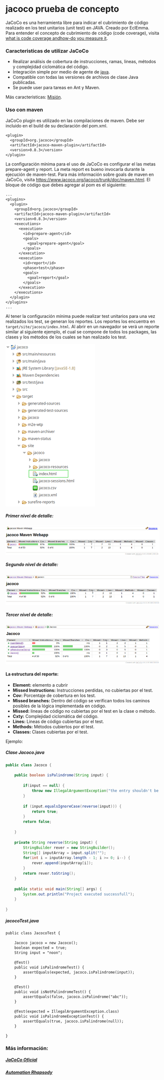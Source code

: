 # jacoco prueba de concepto

JaCoCo es una herramienta libre para indicar el cubrimiento de código realizado en los test unitarios (unit test) en JAVA. Creado por EclEmma. Para entender el concepto de cubrimiento de código (code coverage), visita <a href="https://stackoverflow.com/questions/195008/what-is-code-coverage-and-how-do-you-measure-it">what is code coverage andhow-do you measure it</a>.

### Caracteristicas de utilizar JaCoCo
- Realizar análisis de cobertura de instrucciones, ramas, lineas, métodos y complejidad ciclomática del código.
- Integración simple por medio de agente de <a href="https://www.jacoco.org/jacoco/trunk/doc/agent.html">java</a>.
- Compatible con todas las versiones de archivos de clase Java publicadas.
- Se puede user para tareas en Ant y Maven.

Más caracteristicas: <a href="https://www.jacoco.org/jacoco/trunk/doc/mission.html">Misión</a>.

### Uso con maven

JaCoCo plugin es utilizado en las compilaciones de maven. Debe ser incluido en el build de su declaración del pom.xml.

```
<plugin>
  <groupId>org.jacoco</groupId>
  <artifactId>jacoco-maven-plugin</artifactId>
  <version>0.8.3</version>
</plugin>
```

La configuración mínima para el uso de JaCoCo es configurar el las metas prepare-agent y report. La meta report es bueno invocarla durante la ejecución de maven-test. Para más información sobre goals de maven en JaCoCo, visita https://www.jacoco.org/jacoco/trunk/doc/maven.html. El bloque de código que debes agregar al pom es el siguiente:

```
...
<plugins>
  <plugin>
    <groupId>org.jacoco</groupId>
    <artifactId>jacoco-maven-plugin</artifactId>
    <version>0.8.3</version>
    <executions>
      <execution>
        <id>prepare-agent</id>
        <goals>
          <goal>prepare-agent</goal>
        </goals>
      </execution>
      <execution>
        <id>report</id>
        <phase>test</phase>
        <goals>
          <goal>report</goal>
        </goals>
      </execution>
    </executions>
  </plugin>
</plugins>
...
```

Al tener la configuración mínima puede realizar test unitarios para una vez realizados los test, se generan los reportes. Los reportes los encuentra en `target/site/jacoco/index.html`. Al abrir en un navegador se verá un reporte similar al siguiente ejemplo, el cual se compone de todos los packages, las clases y los métodos de los cuales se han realizado los test. 

![](jacoco5.png)

##### Primer nivel de detalle:
![](jacoco1.png)

##### Segundo nivel de detalle:
![](jacoco2.png)

##### Tercer nivel de detalle:
![](jacoco3.png)


#### La estructura del reporte:
- <b>Element:</b> elemento a cubrir
- <b>Missed Instructions:</b> Instrucciones perdidas, no cubiertas por el test.
- <b>Cov:</b> Porcentaje de cobertura en los test.
- <b>Missed branches:</b> Dentro del código se verifican todos los caminos posibles de la lógica implementada en código.
- <b>Missed:</b> lineas de código no cubiertas por el test en la clase o método.
- <b>Cxty:</b> Complejidad ciclomática del código.
- <b>Lines:</b> Lineas de código cubiertas por el test.
- <b>Methods:</b> Métodos cubiertos por el test.
- <b>Classes:</b> Clases cubiertas por el test.

Ejemplo:

##### Clase Jacoco.java

```java
public class Jacoco {
	
	public boolean isPalindrome(String input) {
		
		if(input == null) {
			throw new IllegalArgumentException("the entry shouldn't be null");
		}
		
		if (input.equalsIgnoreCase(reverse(input))) {
			return true;
		} 
		return false;
		
	}
	
	private String reverse(String input) {
		StringBuilder rever = new StringBuilder();
		String[] inputArray = input.split("");
		for(int i = inputArray.length - 1; i >= 0; i--) {
			rever.append(inputArray[i]);
		}
		return rever.toString();
	}

	public static void main(String[] args) {
		System.out.println("Project executed successfull");
	}
	
}
```

##### jacocoTest.java

```
public class JacocoTest {

	Jacoco jacoco = new Jacoco();
	boolean expected = true;
	String input = "noon";
	
	@Test()
	public void isPalindromeTest() {
		assertEquals(expected, jacoco.isPalindrome(input));
	}
	
	@Test()
	public void isNotPalindromeTest() {
		assertEquals(false, jacoco.isPalindrome("abc"));
	}
	
	@Test(expected = IllegalArgumentException.class)
	public void isPalindromeExceptionTest() {
		assertEquals(true, jacoco.isPalindrome(null));
	}

}
```

### Más información:

##### <a href="https://www.jacoco.org/jacoco/index.html">JaCoCo Oficial</a> 

##### <a href="https://automationrhapsody.com/automated-code-coverage-of-unit-tests-with-jacoco-and-mav">Automation Rhapsody</a> 








